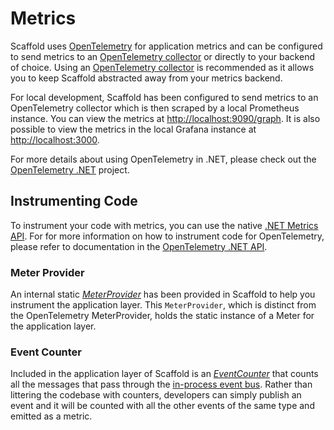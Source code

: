 # Metrics

Scaffold uses [OpenTelemetry](https://opentelemetry.io) for application metrics and can be configured to send metrics to an [OpenTelemetry collector](https://opentelemetry.io/docs/collector/) or directly to your backend of choice. Using an [OpenTelemetry collector](https://opentelemetry.io/docs/collector/) is recommended as it allows you to keep Scaffold abstracted away from your metrics backend.

For local development, Scaffold has been configured to send metrics to an OpenTelemetry collector which is then scraped by a local Prometheus instance. You can view the metrics at <http://localhost:9090/graph>. It is also possible to view the metrics in the local Grafana instance at <http://localhost:3000>.

For more details about using OpenTelemetry in .NET, please check out the [OpenTelemetry .NET](https://github.com/open-telemetry/opentelemetry-dotnet) project.

## Instrumenting Code

To instrument your code with metrics, you can use the native [.NET Metrics API](https://docs.microsoft.com/dotnet/core/diagnostics/metrics). For for more information on how to instrument code for OpenTelemetry, please refer to documentation in the [OpenTelemetry .NET API](https://github.com/open-telemetry/opentelemetry-dotnet/tree/main/src/OpenTelemetry.Api).

### Meter Provider

An internal static [_MeterProvider_](../Sources/Scaffold.Application/Common/Instrumentation/MeterProvider.cs) has been provided in Scaffold to help you instrument the application layer. This `MeterProvider`, which is distinct from the OpenTelemetry MeterProvider, holds the static instance of a Meter for the application layer.

### Event Counter

Included in the application layer of Scaffold is an [_EventCounter_](../Sources/Scaffold.Application/Components/Audit/EventCounter.cs) that counts all the messages that pass through the [in-process event bus](./Architecture.md). Rather than littering the codebase with counters, developers can simply publish an event and it will be counted with all the other events of the same type and emitted as a metric.
